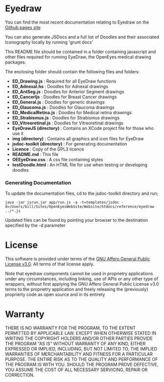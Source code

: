 Eyedraw
=======

You can find the most recent documentation relating to Eyedraw on the [Github pages site](http://openeyes.github.io/eyedraw/)

You can also generate JSDocs and a full list of Doodles and their associated Iconography locally by running 'grunt docs'


This README file should be contained in a folder containing javascript and other files required for running EyeDraw, the OpenEyes medical drawing packages.


The enclosing folder should contain the following files and folders:

- **ED_Drawing.js**		: Required for all EyeDraw functions
- **ED_Adnexal.hs**		: Doodles for Adnexal drawings
- **ED_AntSeg.js**		: Doodles for Anterior Segment drawings
- **ED_Cancerljs**		: Doodles for Breast Cancer drawings
- **ED_General.js**		: Doodles for generic drawings
- **ED_Glaucoma.js**		: Doodles for Glaucoma drawings
- **ED_MedicalRetina.js**	: Doodles for Medical retina drawings
- **ED_Strabismus.js**	: Doodles for Strabismus drawings
- **ED_Vitreoretinal.js**	: Doodles for Vitreoretinal drawings
- **EyeDrawJS (directory)**		: Contains an XCode project file for those who use it
- **img (directory)**		: Contains all graphics and icon files for EyeDraw
- **jsdoc-toolkit (directory)**	: For generating documentation
- **Licence**				: Copy of the GPL3 licence
- **README.md**				: This file
- **OEEyeDraw.css**		: A css file containing styles
- **testDoodle.html**		: An HTML file for use when testing or developing doodles


### Generating Documentation

To update the documentation files, cd to the jsdoc-toolkit directory and run;

	java -jar jsrun.jar app/run.js -a -t=templates/jsdoc -d=/Users/bill/Sites/OpenEyesWebSite/Website/htdocs/reference/eyedraw ../*.js

Updated files can be found by pointing your browser to the destination specified by the -d parameter

License
=======

This software is provided under terms of the [GNU Affero General Public License v3.0](https://www.gnu.org/licenses/agpl-3.0.en.html). All terms of that license apply.

Note that eyedraw components cannot be used in proprietry applications under any circumstances, including linking, use of APIs or any other type of wrappers, without first applying the GNU Affero General Public License v3.0 terms to the proprietry application and freely releasing the (previously) proprierty code as open source and in its entirety

Warranty
========

THERE IS NO WARRANTY FOR THE PROGRAM, TO THE EXTENT PERMITTED BY
APPLICABLE LAW.  EXCEPT WHEN OTHERWISE STATED IN WRITING THE COPYRIGHT
HOLDERS AND/OR OTHER PARTIES PROVIDE THE PROGRAM "AS IS" WITHOUT WARRANTY
OF ANY KIND, EITHER EXPRESSED OR IMPLIED, INCLUDING, BUT NOT LIMITED TO,
THE IMPLIED WARRANTIES OF MERCHANTABILITY AND FITNESS FOR A PARTICULAR
PURPOSE.  THE ENTIRE RISK AS TO THE QUALITY AND PERFORMANCE OF THE PROGRAM
IS WITH YOU.  SHOULD THE PROGRAM PROVE DEFECTIVE, YOU ASSUME THE COST OF
ALL NECESSARY SERVICING, REPAIR OR CORRECTION.
